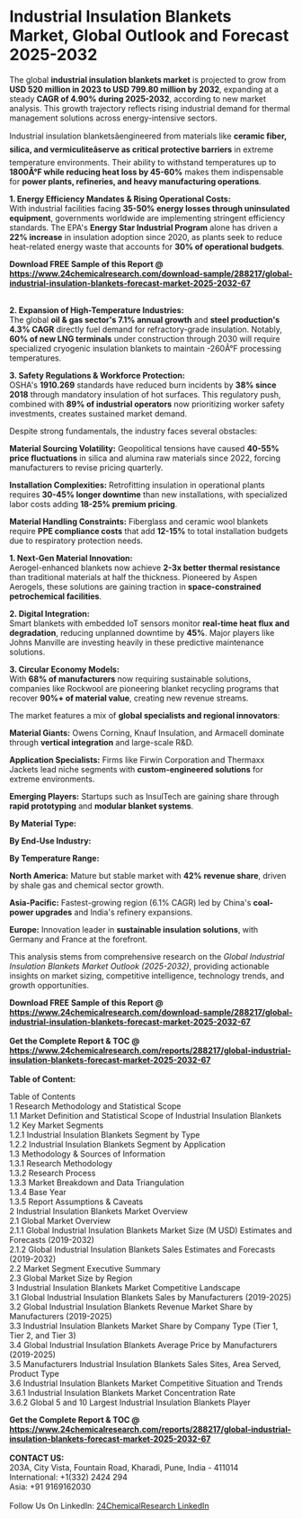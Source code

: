 <h1>Industrial Insulation Blankets Market, Global Outlook and Forecast 2025-2032</h1><p>The global <strong>industrial insulation blankets market</strong> is projected to grow from <strong>USD 520 million in 2023 to USD 799.80 million by 2032</strong>, expanding at a steady <strong>CAGR of 4.90% during 2025-2032</strong>, according to new market analysis. This growth trajectory reflects rising industrial demand for thermal management solutions across energy-intensive sectors.</p><p>Industrial insulation blanketsâengineered from materials like <strong>ceramic fiber, silica, and vermiculiteâserve as critical protective barriers</strong> in extreme temperature environments. Their ability to withstand temperatures up to <strong>1800Â°F while reducing heat loss by 45-60%</strong> makes them indispensable for <strong>power plants, refineries, and heavy manufacturing operations</strong>.</p><p><strong>1. Energy Efficiency Mandates &amp; Rising Operational Costs:</strong><br>
With industrial facilities facing <strong>35-50% energy losses through uninsulated equipment</strong>, governments worldwide are implementing stringent efficiency standards. The EPA's <strong>Energy Star Industrial Program</strong> alone has driven a <strong>22% increase</strong> in insulation adoption since 2020, as plants seek to reduce heat-related energy waste that accounts for <strong>30% of operational budgets</strong>.</p><div><b>Download FREE Sample of this Report @ 
            <a href="https://www.24chemicalresearch.com/download-sample/288217/global-industrial-insulation-blankets-forecast-market-2025-2032-67">
            https://www.24chemicalresearch.com/download-sample/288217/global-industrial-insulation-blankets-forecast-market-2025-2032-67</a></b></div><br><p><strong>2. Expansion of High-Temperature Industries:</strong><br>
The global <strong>oil &amp; gas sector's 7.1% annual growth</strong> and <strong>steel production's 4.3% CAGR</strong> directly fuel demand for refractory-grade insulation. Notably, <strong>60% of new LNG terminals</strong> under construction through 2030 will require specialized cryogenic insulation blankets to maintain -260Â°F processing temperatures.</p><p><strong>3. Safety Regulations &amp; Workforce Protection:</strong><br>
OSHA's <strong>1910.269</strong> standards have reduced burn incidents by <strong>38% since 2018</strong> through mandatory insulation of hot surfaces. This regulatory push, combined with <strong>89% of industrial operators</strong> now prioritizing worker safety investments, creates sustained market demand.</p><p>Despite strong fundamentals, the industry faces several obstacles:</p><p><strong>Material Sourcing Volatility:</strong> Geopolitical tensions have caused <strong>40-55% price fluctuations</strong> in silica and alumina raw materials since 2022, forcing manufacturers to revise pricing quarterly.</p><p><strong>Installation Complexities:</strong> Retrofitting insulation in operational plants requires <strong>30-45% longer downtime</strong> than new installations, with specialized labor costs adding <strong>18-25% premium pricing</strong>.</p><p><strong>Material Handling Constraints:</strong> Fiberglass and ceramic wool blankets require <strong>PPE compliance costs</strong> that add <strong>12-15%</strong> to total installation budgets due to respiratory protection needs.</p><p><strong>1. Next-Gen Material Innovation:</strong><br>
Aerogel-enhanced blankets now achieve <strong>2-3x better thermal resistance</strong> than traditional materials at half the thickness. Pioneered by Aspen Aerogels, these solutions are gaining traction in <strong>space-constrained petrochemical facilities</strong>.</p><p><strong>2. Digital Integration:</strong><br>
Smart blankets with embedded IoT sensors monitor <strong>real-time heat flux and degradation</strong>, reducing unplanned downtime by <strong>45%</strong>. Major players like Johns Manville are investing heavily in these predictive maintenance solutions.</p><p><strong>3. Circular Economy Models:</strong><br>
With <strong>68% of manufacturers</strong> now requiring sustainable solutions, companies like Rockwool are pioneering blanket recycling programs that recover <strong>90%+ of material value</strong>, creating new revenue streams.</p><p>The market features a mix of <strong>global specialists and regional innovators</strong>:</p><p><strong>Material Giants:</strong> Owens Corning, Knauf Insulation, and Armacell dominate through <strong>vertical integration</strong> and large-scale R&amp;D.</p><p><strong>Application Specialists:</strong> Firms like Firwin Corporation and Thermaxx Jackets lead niche segments with <strong>custom-engineered solutions</strong> for extreme environments.</p><p><strong>Emerging Players:</strong> Startups such as InsulTech are gaining share through <strong>rapid prototyping</strong> and <strong>modular blanket systems</strong>.</p><p><strong>By Material Type:</strong></p><p><strong>By End-Use Industry:</strong></p><p><strong>By Temperature Range:</strong></p><p><strong>North America:</strong> Mature but stable market with <strong>42% revenue share</strong>, driven by shale gas and chemical sector growth.</p><p><strong>Asia-Pacific:</strong> Fastest-growing region (6.1% CAGR) led by China's <strong>coal-power upgrades</strong> and India's refinery expansions.</p><p><strong>Europe:</strong> Innovation leader in <strong>sustainable insulation solutions</strong>, with Germany and France at the forefront.</p><p>This analysis stems from comprehensive research on the <em>Global Industrial Insulation Blankets Market Outlook (2025-2032)</em>, providing actionable insights on market sizing, competitive intelligence, technology trends, and growth opportunities.</p><div><b>Download FREE Sample of this Report @ 
            <a href="https://www.24chemicalresearch.com/download-sample/288217/global-industrial-insulation-blankets-forecast-market-2025-2032-67">
            https://www.24chemicalresearch.com/download-sample/288217/global-industrial-insulation-blankets-forecast-market-2025-2032-67</a></b></div><br><div><b>Get the Complete Report & TOC @ 
            <a href="https://www.24chemicalresearch.com/reports/288217/global-industrial-insulation-blankets-forecast-market-2025-2032-67">
            https://www.24chemicalresearch.com/reports/288217/global-industrial-insulation-blankets-forecast-market-2025-2032-67</a></b></div><br>
            <b>Table of Content:</b><p>Table of Contents<br />
1 Research Methodology and Statistical Scope<br />
1.1 Market Definition and Statistical Scope of Industrial Insulation Blankets<br />
1.2 Key Market Segments<br />
1.2.1 Industrial Insulation Blankets Segment by Type<br />
1.2.2 Industrial Insulation Blankets Segment by Application<br />
1.3 Methodology & Sources of Information<br />
1.3.1 Research Methodology<br />
1.3.2 Research Process<br />
1.3.3 Market Breakdown and Data Triangulation<br />
1.3.4 Base Year<br />
1.3.5 Report Assumptions & Caveats<br />
2 Industrial Insulation Blankets Market Overview<br />
2.1 Global Market Overview<br />
2.1.1 Global Industrial Insulation Blankets Market Size (M USD) Estimates and Forecasts (2019-2032)<br />
2.1.2 Global Industrial Insulation Blankets Sales Estimates and Forecasts (2019-2032)<br />
2.2 Market Segment Executive Summary<br />
2.3 Global Market Size by Region<br />
3 Industrial Insulation Blankets Market Competitive Landscape<br />
3.1 Global Industrial Insulation Blankets Sales by Manufacturers (2019-2025)<br />
3.2 Global Industrial Insulation Blankets Revenue Market Share by Manufacturers (2019-2025)<br />
3.3 Industrial Insulation Blankets Market Share by Company Type (Tier 1, Tier 2, and Tier 3)<br />
3.4 Global Industrial Insulation Blankets Average Price by Manufacturers (2019-2025)<br />
3.5 Manufacturers Industrial Insulation Blankets Sales Sites, Area Served, Product Type<br />
3.6 Industrial Insulation Blankets Market Competitive Situation and Trends<br />
3.6.1 Industrial Insulation Blankets Market Concentration Rate<br />
3.6.2 Global 5 and 10 Largest Industrial Insulation Blankets Player</p><div><b>Get the Complete Report & TOC @ 
            <a href="https://www.24chemicalresearch.com/reports/288217/global-industrial-insulation-blankets-forecast-market-2025-2032-67">
            https://www.24chemicalresearch.com/reports/288217/global-industrial-insulation-blankets-forecast-market-2025-2032-67</a></b></div><br><b>CONTACT US:</b><br>
            203A, City Vista, Fountain Road, Kharadi, Pune, India - 411014<br>
            International: +1(332) 2424 294<br>
            Asia: +91 9169162030 <br><br>
            Follow Us On LinkedIn: <a href="https://www.linkedin.com/company/24chemicalresearch/">24ChemicalResearch LinkedIn</a>